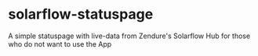 # solarflow-statuspage
A simple statuspage with live-data from Zendure's Solarflow Hub for those who do not want to use the App

